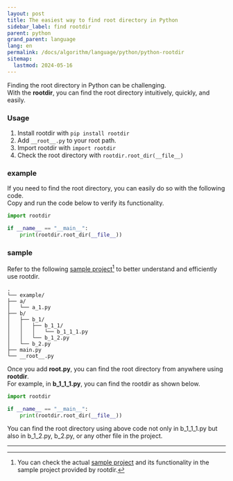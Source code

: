 ```yaml
---
layout: post
title: The easiest way to find root directory in Python
sidebar_label: find rootdir
parent: python
grand_parent: language
lang: en
permalink: /docs/algorithm/language/python/python-rootdir
sitemap:
  lastmod: 2024-05-16
---
```


Finding the root directory in Python can be challenging.  
With the **rootdir**, you can find the root directory intuitively, quickly, and easily.

### Usage

1. Install rootdir with `pip install rootdir`
2. Add `__root__.py` to your root path.
3. Import rootdir with `import rootdir`
4. Check the root directory with `rootdir.root_dir(__file__)`

### example

If you need to find the root directory, you can easily do so with the following code.  
Copy and run the code below to verify its functionality.

```python
import rootdir

if __name__ == "__main__":
    print(rootdir.root_dir(__file__))
```

### sample

Refer to the following <u>sample project</u>[^1] to better understand and efficiently use rootdir.  

```
.
└── example/
├── a/
│   └── a_1.py
├── b/
│   ├── b_1/
│   │   ├── b_1_1/
│   │   │   └── b_1_1_1.py
│   │   └── b_1_2.py
│   └── b_2.py
├── main.py
└── __root__.py
```

Once you add **__root__.py**, you can find the root directory from anywhere using **rootdir**.  
For example, in **b_1_1_1.py**, you can find the rootdir as shown below.

```python
import rootdir

if __name__ == "__main__":
    print(rootdir.root_dir(__file__))
```

You can find the root directory using above code not only in b_1_1_1.py but also in b_1_2.py, b_2.py, or any other file in the project.

---

[^1]: You can check the actual [sample project](https://github.com/meansoup/rootdir/tree/main/sample) and its functionality in the sample project provided by rootdir.
